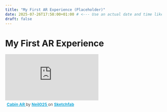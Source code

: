 ```yaml
---
title: "My First AR Experience (Placeholder)"
date: 2025-07-26T17:58:00+01:00 # <--- Use an actual date and time like this
draft: false
---
```


# My First AR Experience

<div class="sketchfab-embed-wrapper"> <iframe title="Cabin AR" frameborder="0" allowfullscreen mozallowfullscreen="true" webkitallowfullscreen="true" allow="autoplay; fullscreen; xr-spatial-tracking" xr-spatial-tracking execution-while-out-of-viewport execution-while-not-rendered web-share src="https://sketchfab.com/models/128bd4a840c846c0af7e7f625e1827d0/embed"> </iframe> <p style="font-size: 13px; font-weight: normal; margin: 5px; color: #4A4A4A;"> <a href="https://sketchfab.com/3d-models/cabin-ar-128bd4a840c846c0af7e7f625e1827d0?utm_medium=embed&utm_campaign=share-popup&utm_content=128bd4a840c846c0af7e7f625e1827d0" target="_blank" rel="nofollow" style="font-weight: bold; color: #1CAAD9;"> Cabin AR </a> by <a href="https://sketchfab.com/jaja025?utm_medium=embed&utm_campaign=share-popup&utm_content=128bd4a840c846c0af7e7f625e1827d0" target="_blank" rel="nofollow" style="font-weight: bold; color: #1CAAD9;"> Neil025 </a> on <a href="https://sketchfab.com?utm_medium=embed&utm_campaign=share-popup&utm_content=128bd4a840c846c0af7e7f625e1827d0" target="_blank" rel="nofollow" style="font-weight: bold; color: #1CAAD9;">Sketchfab</a></p></div>